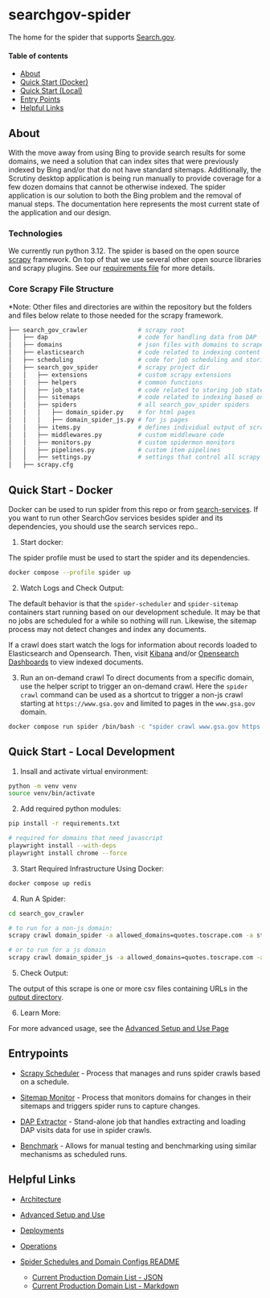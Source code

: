 # searchgov-spider
The home for the spider that supports [Search.gov](https://www.search.gov).

#### Table of contents
* [About](#about)
* [Quick Start (Docker)](#quick-start---docker)
* [Quick Start (Local)](#quick-start---local-development)
* [Entry Points](#entrypoints)
* [Helpful Links](#helpful-links)

## About
With the move away from using Bing to provide search results for some domains, we need a solution that can index sites that were previously indexed by Bing and/or that do not have standard sitemaps.  Additionally, the Scrutiny desktop application is being run manually to provide coverage for a few dozen domains that cannot be otherwise indexed.  The spider application is our solution to both the Bing problem and the removal of manual steps.  The documentation here represents the most current state of the application and our design.

### Technologies
We currently run python 3.12.  The spider is based on the open source [scrapy](https://scrapy.org/) framework.  On top of that we use several other open source libraries and scrapy plugins.  See our [requirements file](search_gov_crawler/requirements.txt) for more details.

### Core Scrapy File Structure
*Note: Other files and directories are within the repository but the folders and files below relate to those needed for the scrapy framework.

```bash
├── search_gov_crawler              # scrapy root
│   ├── dap                         # code for handling data from DAP
│   ├── domains                     # json files with domains to scrape
│   ├── elasticsearch               # code related to indexing content in elasticsearch
│   ├── scheduling                  # code for job scheduling and storing schedules in redis
│   ├── search_gov_spider           # scrapy project dir
│   │   ├── extensions              # custom scrapy extensions
│   │   ├── helpers                 # common functions
│   │   ├── job_state               # code related to storing job state in redis
│   │   ├── sitemaps                # code related to indexing based on sitemap data
│   │   ├── spiders                 # all search_gov_spider spiders
│   │   │   ├── domain_spider.py    # for html pages
│   │   │   ├── domain_spider_js.py # for js pages
│   │   ├── items.py                # defines individual output of scrapes
│   │   ├── middlewares.py          # custom middleware code
│   │   ├── monitors.py             # custom spidermon monitors
│   │   ├── pipelines.py            # custom item pipelines
│   │   ├── settings.py             # settings that control all scrapy jobs
│   ├── scrapy.cfg
```

## Quick Start - Docker
Docker can be used to run spider from this repo or from [search-services](https://www.github.com/GSA/search-services).  If you want to run other SearchGov services besides spider and its dependencies, you should use the search services repo..

1. Start docker:

The spider profile must be used to start the spider and its dependencies.
```bash
docker compose --profile spider up
```

2. Watch Logs and Check Output:

The default behavior is that the `spider-scheduler` and `spider-sitemap` containers start running based on our development schedule.  It may be that no jobs are scheduled for a while so nothing will run.  Likewise, the sitemap process may not detect changes and index any documents.

If a crawl does start watch the logs for information about records loaded to Elasticsearch and Opensearch.  Then, visit [Kibana](http://localhost:5601) and/or [Opensearch Dashboards](http://localhost:5602) to view indexed documents.

3. Run an on-demand crawl
To direct documents from a specific domain, use the helper script to trigger an on-demand crawl.  Here the `spider crawl` command can be used as a shortcut to trigger a non-js crawl starting at `https://www.gsa.gov` and limited to pages in the `www.gsa.gov` domain.

```bash
docker compose run spider /bin/bash -c "spider crawl www.gsa.gov https://www.gsa.gov"
```


## Quick Start - Local Development

1. Insall and activate virtual environment:
```bash
python -m venv venv
source venv/bin/activate
```

2. Add required python modules:
```bash
pip install -r requirements.txt

# required for domains that need javascript
playwright install --with-deps
playwright install chrome --force
```

3. Start Required Infrastructure Using Docker:
```bash
docker compose up redis
```

4. Run A Spider:
```bash
cd search_gov_crawler

# to run for a non-js domain:
scrapy crawl domain_spider -a allowed_domains=quotes.toscrape.com -a start_urls=https://quotes.toscrape.com -a output_target=csv

# or to run for a js domain
scrapy crawl domain_spider_js -a allowed_domains=quotes.toscrape.com -a start_urls=https://quotes.toscrape.com/js -a output_target=csv
```

5. Check Output:

The output of this scrape is one or more csv files containing URLs in the [output directory](search_gov_crawler/output).

6. Learn More:

For more advanced usage, see the [Advanced Setup and Use Page](docs/advanced_setup_and_use.md)

## Entrypoints
* [Scrapy Scheduler](search_gov_crawler/scrapy_scheduler.py) - Process that manages and runs spider crawls based on a schedule.

* [Sitemap Monitor](search_gov_crawler/run_sitemap_monitor.py) - Process that monitors domains for changes in their sitemaps and triggers spider runs to capture changes.

* [DAP Extractor](search_gov_crawler/dap_extractor.py) - Stand-alone job that handles extracting and loading DAP visits data for use in spider crawls.

* [Benchmark](search_gov_crawler/benchmark.py) - Allows for manual testing and benchmarking using similar mechanisms as scheduled runs.

## Helpful Links
* [Architecture](docs/architecture.md)

* [Advanced Setup and Use](docs/advanced_setup_and_use.md)

* [Deployments](docs/deployments.md)

* [Operations](docs/operations.md)

* [Spider Schedules and Domain Configs README](search_gov_crawler/domains/README.md)
  * [Current Production Domain List - JSON](search_gov_crawler/domains/crawl-sites-production.json)
  * [Current Production Domain List - Markdown](search_gov_crawler/domains/crawl-sites-production.md)
